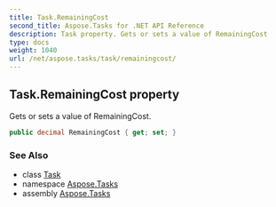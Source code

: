 ```yaml
---
title: Task.RemainingCost
second_title: Aspose.Tasks for .NET API Reference
description: Task property. Gets or sets a value of RemainingCost
type: docs
weight: 1040
url: /net/aspose.tasks/task/remainingcost/
---
```

## Task.RemainingCost property

Gets or sets a value of RemainingCost.

```csharp
public decimal RemainingCost { get; set; }
```

### See Also

* class [Task](../)
* namespace [Aspose.Tasks](../../task/)
* assembly [Aspose.Tasks](../../../)



